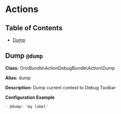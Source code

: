 Actions
=======

Table of Contents
-----------------
 - [Dump](#dump)

Dump `@dump`
------------------------------------

**Class:** Oro\Bundle\ActionDebugBundle\Action\Dump

**Alias:** dump

**Description:** Dump current context to Debug Toolbar

**Configuration Example**
```
- @dump: 'my label'
```
